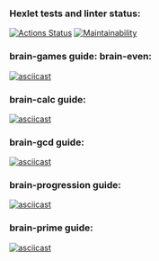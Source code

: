 ### Hexlet tests and linter status:
[![Actions Status](https://github.com/bodinczov/fullstack-javascript-project-44/actions/workflows/hexlet-check.yml/badge.svg)](https://github.com/bodinczov/fullstack-javascript-project-44/actions)
[![Maintainability](https://api.codeclimate.com/v1/badges/2f301edcad10c5579328/maintainability)](https://codeclimate.com/github/bodinczov/fullstack-javascript-project-43/maintainability)

### brain-games guide: brain-even:
[![asciicast](https://asciinema.org/a/8s85028wEwWvLWIvjZ76ZRkU8.svg)](https://asciinema.org/a/8s85028wEwWvLWIvjZ76ZRkU8)

### brain-calc guide:
[![asciicast](https://asciinema.org/a/r9FGh3RkVCutMH7rzkQV1tg5N.svg)](https://asciinema.org/a/r9FGh3RkVCutMH7rzkQV1tg5N)

### brain-gcd guide:
[![asciicast](https://asciinema.org/a/jIy88H5vuAOqYcUp6AoIjczt3.svg)](https://asciinema.org/a/jIy88H5vuAOqYcUp6AoIjczt3)

### brain-progression guide:
[![asciicast](https://asciinema.org/a/QuHzfhBJ96YFG9qbAo1SDDfuJ.svg)](https://asciinema.org/a/QuHzfhBJ96YFG9qbAo1SDDfuJ)

### brain-prime guide:
[![asciicast](https://asciinema.org/a/yj1c1Y34HfZdwY9SpU7wIeshK.svg)](https://asciinema.org/a/yj1c1Y34HfZdwY9SpU7wIeshK)
